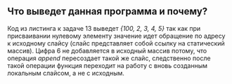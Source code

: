 ## Что выведет данная программа и почему?

Код из листинга к задаче 13 выведет *{100, 2, 3, 4, 5}* так как при присваивании нулевому элементу значение
идет обращение по адресу к исходному слайсу (слайс представляет собой ссылку на статический массив). Цифра 6
не добавляется в исходный массив потому, что операция *append* пересоздает такой же слайс, следственно после такой
операции функция переходит на работу с вновь созданным локальным слайсом, а не с исходным.